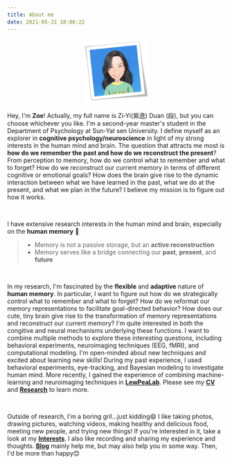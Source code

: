 ```yaml
---
title: About me
date: 2021-05-31 10:06:22
---
```


<div align=center>
<img src="https://raw.githubusercontent.com/ZiyiDuan/ZiyiDuan.github.io/master/about/image/zoe.png" width="30%" /> 
</div>

Hey, I'm **Zoe**! Actually, my full name is Zi-Yi(紫逸) Duan (段), but you can choose whichever you like. I'm a second-year master's student in the Department of Psychology at Sun-Yat sen University. I define myself as an explorer in **cognitive psychology/neuroscience** in light of my strong interests in the human mind and brain. The question that attracts me most is **how do we remember the past and how do we reconstruct the present**? From perception to memory, how do we control what to remember and what to forget? How do we reconstruct our current memory in terms of different cognitive or emotional goals? How does the brain give rise to the dynamic interaction between what we have learned in the past, what we do at the present, and what we plan in the future? I believe my mission is to figure out how it works. 


&nbsp;

I have extensive research interests in the human mind and brain, especially on the **human memory** 🧠 
>* Memory is not a passive storage, but an **active reconstruction**
>* Memory serves like a bridge connecting our **past**, **present**, and **future**


&nbsp;

In my research, I'm fascinated by the **flexible** and **adaptive** nature of **human memory**. In particular, I want to figure out how do we strategically control what to remember and what to forget? How do we reformat our memory representations to facilitate goal-directed behavior? How does our cute, tiny brain give rise to the transformation of memory representations and reconstruct our current memory? I'm quite interested in both the congitive and neural mechanisms underlying these functions. I want to combine multiple methods to explore these interesting questions, including behavioral experiments, neuroimaging techniques (EEG, fMRI), and computational modeling. I'm open-minded about new techniques and excited about learning new skills! During my past experience, I used behavioral experiments, eye-tracking, and Bayesian modeling to investigate human mind. More recently, I gained the experience of combining machine-learning and neuroimaging techniques in **[LewPeaLab](https://www.lewpealab.org/)**. Please see my **[CV](https://docs.google.com/document/d/1TJdox0sSVh5sWYU8Gy4Vu34LtOKBbrN0pcIrhLedxMU/edit?usp=sharing)** and **[Research](/research)** to learn more.

&nbsp;

Outside of research, I'm a boring gril...just kidding😄 I like taking photos, drawing pictures, watching videos, making healthy and delicious food, meeting new people, and trying new things! If you're interested in it, take a look at my **[Interests](/interests)**. I also like recording and sharing my experience and thoughts. **[Blog](/archives)** mainly help me, but may also help you in some way. Then, I'd be more than happy😊
